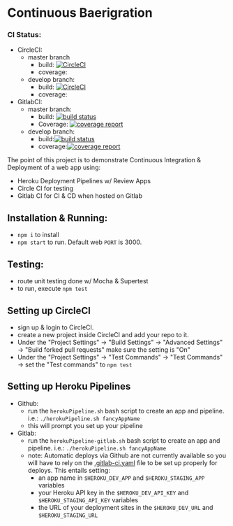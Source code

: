 # Continuous Baerigration


### CI Status:
- CircleCI:
  + master branch
    + build:  [![CircleCI](https://circleci.com/gh/cwdcwd/continuous-baerigration/tree/master.svg?style=svg)](https://circleci.com/gh/cwdcwd/continuous-baerigration/tree/master)
    + coverage:
  + develop branch:
    * build:  [![CircleCI](https://circleci.com/gh/cwdcwd/continuous-baerigration/tree/develop.svg?style=svg)](https://circleci.com/gh/cwdcwd/continuous-baerigration/tree/develop)
    * coverage:
- GitlabCI:
  + master branch:
    * build: [![build status](https://gitlab.com/lazybaer/continuous-baerigration/badges/master/build.svg)](https://gitlab.com/lazybaer/continuous-baerigration/commits/master)
    * Coverage: [![coverage report](https://gitlab.com/lazybaer/continuous-baerigration/badges/master/coverage.svg)](https://gitlab.com/lazybaer/continuous-baerigration/commits/master)
  + develop branch:
    * build:[![build status](https://gitlab.com/lazybaer/continuous-baerigration/badges/develop/build.svg)](https://gitlab.com/lazybaer/continuous-baerigration/commits/develop)
    * coverage:[![coverage report](https://gitlab.com/lazybaer/continuous-baerigration/badges/develop/coverage.svg)](https://gitlab.com/lazybaer/continuous-baerigration/commits/develop)




The point of this project is to demonstrate Continuous Integration & Deployment of a web app using:
- Heroku Deployment Pipelines w/ Review Apps
- Circle CI for testing
- Gitlab CI for CI & CD when hosted on Gitlab

## Installation & Running:
- `npm i` to install
- `npm start` to run. Default web `PORT` is 3000.


## Testing:
- route unit testing done w/ Mocha & Supertest
- to run, execute `npm test`

## Setting up CircleCI
- sign up & login to CircleCI.
- create a new project inside CircleCI and add your repo to it.
- Under the "Project Settings" -> "Build Settings" -> "Advanced Settings" -> "Build forked pull requests" make sure the setting is "On"
- Under the "Project Settings" -> "Test Commands" -> "Test Commands" -> set the "Test commands" to `npm test`

## Setting up Heroku Pipelines
- Github:
  + run the `herokuPipeline.sh` bash script to create an app and pipeline. i.e.: `./herokuPipeline.sh fancyAppName`
  + this will prompt you set up your pipeline
- Gitlab:
  + run the `herokuPipeline-gitlab.sh` bash script to create an app and pipeline. i.e.: `./herokuPipeline.sh fancyAppName`
  + note: Automatic deploys via Github are not currently available so you will have to rely on the [.gitlab-ci.yaml](https://github.com/cwdcwd/continuous-baerigration/blob/master/.gitlab-ci.yml) file to be set up properly for deploys. This entails setting:
    * an app name in `$HEROKU_DEV_APP` and `$HEROKU_STAGING_APP` variables
    * your Heroku API key in the `$HEROKU_DEV_API_KEY` and `$HEROKU_STAGING_API_KEY` variables
    * the URL of your deployment sites in the `$HEROKU_DEV_URL` and `$HEROKU_STAGING_URL`
